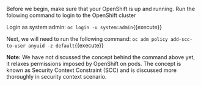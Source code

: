 Before we begin, make sure that your OpenShift is up and running. Run the folowing command to login to the OpenShift cluster

Login as system:admin:
`oc login -u system:admin`{{execute}}

Next, we will need to run the following command:
`oc adm policy add-scc-to-user anyuid -z default`{{execute}}


**Note:** We have not discussed the concept behind the command above yet,  it relaxes permissions imposed by OpenShift on pods. The concept is known as Security Context Constraint (SCC) and is discussed more thoroughly in security context scenario.